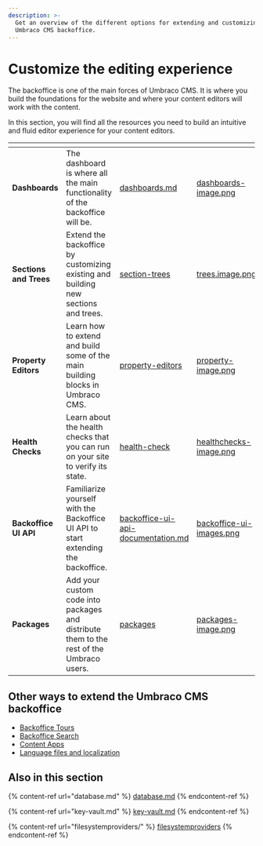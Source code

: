 ```yaml
---
description: >-
  Get an overview of the different options for extending and customizing the
  Umbraco CMS backoffice.
---
```


# Customize the editing experience

The backoffice is one of the main forces of Umbraco CMS. It is where you build the foundations for the website and where your content editors will work with the content.

In this section, you will find all the resources you need to build an intuitive and fluid editor experience for your content editors.

<table data-view="cards"><thead><tr><th></th><th></th><th data-hidden data-card-target data-type="content-ref"></th><th data-hidden data-card-cover data-type="files"></th></tr></thead><tbody><tr><td><strong>Dashboards</strong></td><td>The dashboard is where all the main functionality of the backoffice will be.</td><td><a href="dashboards.md">dashboards.md</a></td><td><a href="../.gitbook/assets/dashboards-image.png">dashboards-image.png</a></td></tr><tr><td><strong>Sections and Trees</strong></td><td>Extend the backoffice by customizing existing and building new sections and trees.</td><td><a href="section-trees/">section-trees</a></td><td><a href="../.gitbook/assets/trees.image.png">trees.image.png</a></td></tr><tr><td><strong>Property Editors</strong></td><td>Learn how to extend and build some of the main building blocks in Umbraco CMS.</td><td><a href="../fundamentals/backoffice/property-editors/">property-editors</a></td><td><a href="../.gitbook/assets/property-image.png">property-image.png</a></td></tr><tr><td><strong>Health Checks</strong></td><td>Learn about the health checks that you can run on your site to verify its state.</td><td><a href="health-check/">health-check</a></td><td><a href="../.gitbook/assets/healthchecks-image.png">healthchecks-image.png</a></td></tr><tr><td><strong>Backoffice UI API</strong></td><td>Familiarize yourself with the Backoffice UI API to start extending the backoffice.</td><td><a href="backoffice-ui-api-documentation.md">backoffice-ui-api-documentation.md</a></td><td><a href="../.gitbook/assets/backoffice-ui-images.png">backoffice-ui-images.png</a></td></tr><tr><td><strong>Packages</strong></td><td>Add your custom code into packages and distribute them to the rest of the Umbraco users.</td><td><a href="packages/">packages</a></td><td><a href="../.gitbook/assets/packages-image.png">packages-image.png</a></td></tr></tbody></table>

## Other ways to extend the Umbraco CMS backoffice

* [Backoffice Tours](backoffice-tours.md)
* [Backoffice Search](backoffice-search.md)
* [Content Apps](content-apps.md)
* [Language files and localization](language-files.md)

## Also in this section

{% content-ref url="database.md" %}
[database.md](database.md)
{% endcontent-ref %}

{% content-ref url="key-vault.md" %}
[key-vault.md](key-vault.md)
{% endcontent-ref %}

{% content-ref url="filesystemproviders/" %}
[filesystemproviders](filesystemproviders/)
{% endcontent-ref %}
